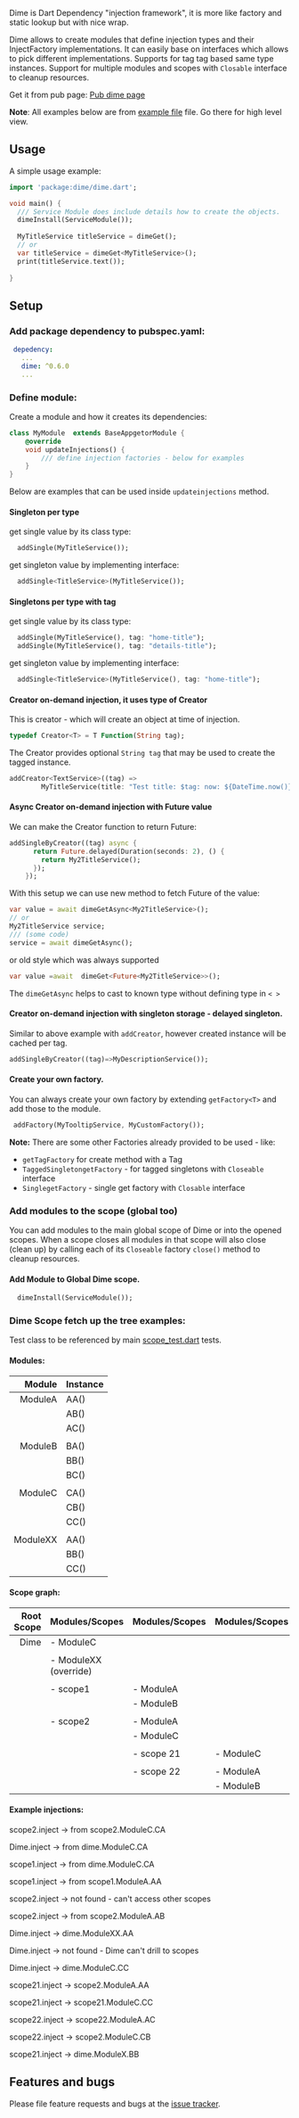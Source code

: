 Dime is Dart Dependency "injection framework", it is more like factory and static lookup but with nice wrap.

Dime allows to create modules that define injection types and their InjectFactory implementations.
It can easily base on interfaces which allows to pick different implementations. 
Supports for tag tag based same type instances.
Support for multiple modules and scopes with `Closable` interface to cleanup resources.

Get it from pub page: [Pub dime page](https://pub.dartlang.org/packages/dime)

__Note__: 
All examples below are from [example file](example/dime_example.dart) file. Go there for high level view.

## Usage

A simple usage example:

```dart
import 'package:dime/dime.dart';

void main() {
  /// Service Module does include details how to create the objects.   
  dimeInstall(ServiceModule());
     
  MyTitleService titleService = dimeGet();
  // or 
  var titleService = dimeGet<MyTitleService>();
  print(titleService.text());
  
}


```

## Setup

### Add package dependency to pubspec.yaml:

```yaml
 depedency: 
   ...
   dime: ^0.6.0
   ...
```

### Define module:

Create a module and how it creates its dependencies:

```dart
class MyModule  extends BaseAppgetorModule {
    @override
    void updateInjections() {
        /// define injection factories - below for examples      
    }
}

```

Below are examples that can be used inside `updateinjections` method.

#### Singleton per type

get single value by its class type:

```dart
  addSingle(MyTitleService());
```

get singleton value by implementing interface:
```dart
  addSingle<TitleService>(MyTitleService());
```

#### Singletons per type with tag

get single value by its class type:

```dart
  addSingle(MyTitleService(), tag: "home-title");
  addSingle(MyTitleService(), tag: "details-title");
```

get singleton value by implementing interface:
```dart
  addSingle<TitleService>(MyTitleService(), tag: "home-title");
```

#### Creator on-demand injection, it uses type of Creator

This is creator - which will create an object at time of injection.
```dart
typedef Creator<T> = T Function(String tag);
```

The Creator provides optional `String tag` that may be used to create the tagged instance.

```dart
addCreator<TextService>((tag) =>
        MyTitleService(title: "Test title: $tag: now: ${DateTime.now()}"));
```

#### Async Creator on-demand injection with Future<T> value

We can make the Creator function to return Future<T>:
```dart
addSingleByCreator((tag) async {
      return Future.delayed(Duration(seconds: 2), () {
        return My2TitleService();
      });
    });
```
With this setup we can use new method to fetch Future of the value:
```dart
var value = await dimeGetAsync<My2TitleService>();
// or
My2TitleService service;
/// (some code)
service = await dimeGetAsync();
```
or old style which was always supported
```dart
var value =await  dimeGet<Future<My2TitleService>>();
```

The `dimeGetAsync` helps to cast to known type without defining type in `< >`

#### Creator on-demand injection with singleton storage - delayed singleton.

Similar to above example with `addCreator`, however created instance will be cached per tag.

```dart
addSingleByCreator((tag)=>MyDescriptionService());
```

#### Create your own factory.

You can always create your own factory by extending `getFactory<T>` and add those to the module.

```dart
 addFactory(MyTooltipService, MyCustomFactory());
```

__Note:__
There are some other Factories already provided to be used - like:
- `getTagFactory` for create method with a Tag
- `TaggedSingletongetFactory` - for tagged singletons with `Closeable` interface
- `SinglegetFactory` - single get factory with `Closable` interface

### Add modules to the scope (global too)

You can add modules to the main global scope of Dime or into the opened scopes.
When a scope closes all modules in that scope will also close (clean up) by calling each of its `Closeable` factory `close()` method to cleanup resources.

#### Add Module to Global Dime scope.

```dart
  dimeInstall(ServiceModule());
```

### Dime Scope fetch up the tree examples:

Test class to be referenced by main [scope_test.dart](https://github.com/magillus/dart_dime/blob/master/dime/test/scope_test.dart#L11) tests.

#### Modules:

| Module | Instance |
|----:|:---|
| ModuleA | AA() |
|         | AB() |
|         | AC() |
|||
|ModuleB  | BA() |
|         | BB() |
|         | BC() |
|||
|ModuleC  | CA() |
|         | CB() |
|         | CC() |
| | |
|ModuleXX | AA() |
|         | BB() |
|         | CC() |


#### Scope graph:

| Root Scope| Modules/Scopes | Modules/Scopes | Modules/Scopes |
|---:|:---|:---|:---|
|Dime  | - ModuleC|
|||||
|      | - ModuleXX (override) |
|||||
|      | - scope1  | - ModuleA|
|      |           | - ModuleB|
|||||
|      | - scope2  | - ModuleA|
|      |          | - ModuleC|
|||||
|      |          | - scope 21 | - ModuleC|
|||||
|      |          | - scope 22 | - ModuleA|
|      |           |          | - ModuleB|

#### Example injections:

scope2.inject<CA> -> from scope2.ModuleC.CA

Dime.inject<CA> -> from dime.ModuleC.CA

scope1.inject<CA> -> from dime.ModuleC.CA

scope1.inject<AA> -> from scope1.ModuleA.AA

scope2.inject<BC> -> not found - can't access other scopes

scope2.inject<AB> -> from scope2.ModuleA.AB

Dime.inject<AA>   -> dime.ModuleXX.AA

Dime.inject<AB>   -> not found - Dime can't drill to scopes

Dime.inject<CC>   -> dime.ModuleC.CC

scope21.inject<AA> -> scope2.ModuleA.AA

scope21.inject<CC> -> scope21.ModuleC.CC

scope22.inject<AC> -> scope22.ModuleA.AC

scope22.inject<CB> -> scope2.ModuleC.CB

scope21.inject<BB> -> dime.ModuleX.BB


## Features and bugs

Please file feature requests and bugs at the [issue tracker][tracker].

[tracker]: http://example.com/issues/replaceme

